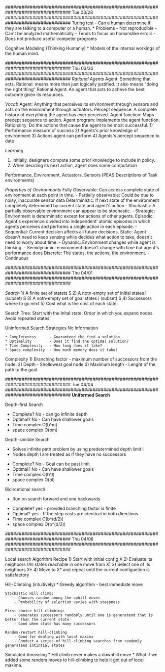 ################################################################################
Tue 03/28
################################################################################
Turing test - Can a human determine if they are talking to a computer or a human.
    * Problems
        - Not reproducible
        - Can't be analyzed mathematically
        - Tends to focus on homanslike errors
        - Does not produce useful competer programs

Cognitive Modeling (Thinking Humanly)
    * Models of the internal workings of the human mind.

################################################################################
Thu 03/30
################################################################################
*Rational Agents*
    Agent: Something that acts.
    Rational: means more than just logically justified. It also means "doing the right thing"
    Rational Agent: An agent that acts to acheve the best outcome given its resources.

*Vocab*
Agent:              Anything that perceives its environment through sensors and acts on the environment through actuators.
Percept sequence:   A complete history of everything the agent has ever perceived. 
Agent function:     Maps precept sequence to action.
Agent program:      Implements the agent function.
Rationality:        Do the actions that cause the agent to be most successful.
    1) Performance measure of success
    2) Agents's prior knowledge of environment
    3) Actions agent can perform
    4) Agents's percept sequence to date

*Learning*
1) Initially, designers compute some prior knowledge to include in policy.
2) When deciding its next action, agent does some computation

Performance, Environment, Actuators, Sensors (PEAS Descriptions of Task environments)


*Properties of Onvironmonts*
Fully Observable: Can access complete state of environment at each point in time.
    - Partially observable: Could be due to noisy, inaccurate sensor data
Deterministic: If next state of the environment completely determined by current state and agent's action
    - Stochastic: A partially observable environment can appear to be stochastic. 
    - Strategic:  Environment is deterministic except for actions of other agents.
Episodic: Agent's experience divided into independent' atomic episodes in which agents perceives and performs a single action in each episode.
    - Sequential: Current decision affects all future decisions.
Static: Agent doesn't need to keep sensing while decides what action to take, doesn't need to worry about time.
    - Dynamic: Environment changes while agent is thinking.
    - Semidynamic: environment doesn't change with time but agent's performance does
Discrete: The states, the actions, the environment.
    - Continuous 


################################################################################
Thu 04/01
################################################################################

*Search*
    1) A finite set of statets S
    2) A notn-empty set of initial states I (subset) S
    3) A notn-empty set of goal states I (subset) S
    4) Sucsessors where to go next
    5) Cost what is the cost of each state.

Search Tree:
    Start with the Inital state.
    Order in which you expand nodes.
    Avoid repeated states.

Uninformed Search Strategies
    No Information

    * Completeness      - Guaranteed the find a solution
    * Optimality        - Does it find the optimal solution?
    * Time Complexity   - How long does it take?
    * Space complexity  - How much memory does it take?

Complexity
    1) Branching factor - maximum number of successors from the node.
    2) Depth            - Shollowest goal node
    3) Maximum length   - Lenght of the path to the goal


################################################################################
Tue 04/04
################################################################################
**Uniformed Search**

Depth-first Search
* Complete?     No - can go infinite depth
* Optimal?      No - Can have shallower goals
* Time complex  O(b^m)
* space complex O(bm)

Depth-simitde Search
- Solves infinite path problem by using predetermined depth limit l
- Nodes depth l are treated as if they have no successors

* Complete?     No - Goal can be past limit
* Optimal?      No - Can have shallower goals
* Time complex  O(b^l)
* space complex O(bl)

Bidircetional search
- Run on search forward and one backwards

* Complete?     yes - provided branching factor is finite
* Optimal?      yes - If the step costs are identical in both directions
* Time complex  O(b^(d/2))
* space complex O(b^(d/2))


################################################################################
Thu 04/08
################################################################################

Local search Algorithm Recipe
    1) Start with initial config X
    2) Evaluate its neighbors (All states reachable in one move from X)
    3) Select one of its neighbors X*
    4) Move to X* and repeat until the current configuetion is satisfactory

Hill-Climbing (intuitively)
    * Greedy algorithm - best immediate move

    Stochastic Hill climb:
        - Chooses random among the uphill moves
        - Probability of selection varies with steepness

    First-choice hill climbing:
        - Generates successors randomly until one is generatend that is better than the current state
        - Good when state has many successors

    Random-restart hill-climbing
        - Good for dealing with local maxima
        - Conduct a series of hill-climbing searches from randomly generatend intintial states

Simulated Annealing
    * Hill climb never makes a downhill move
    * What if we added some random moves to hill-climbing to help it got out of local maxima.


